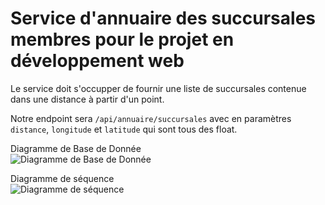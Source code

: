 # Service d'annuaire des succursales membres pour le projet en développement web
Le service doit s'occupper de fournir une liste de succursales contenue dans une distance à partir d'un point.

Notre endpoint sera `/api/annuaire/succursales` avec en paramètres `distance`, `longitude` et `latitude` qui sont tous des float.

Diagramme de Base de Donnée  
![Diagramme de Base de Donnée](Documentation/DiagrammeBaseDeDonnée.PNG)

Diagramme de séquence  
![Diagramme de séquence](Documentation/DiagrammeSéquence.jpg)
